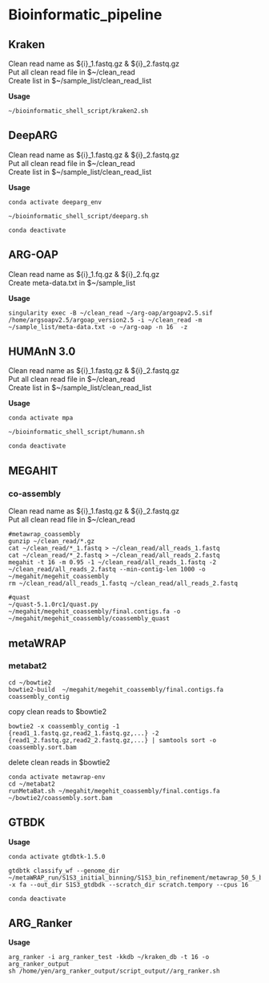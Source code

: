 # Bioinformatic_pipeline

## Kraken
Clean read name as ${i}_1.fastq.gz & ${i}_2.fastq.gz  
Put all clean read file in $\~/clean_read   
Create list in $\~/sample_list/clean_read_list 

**Usage**   
```   
~/bioinformatic_shell_script/kraken2.sh   
```

## DeepARG
Clean read name as ${i}_1.fastq.gz & ${i}_2.fastq.gz  
Put all clean read file in $\~/clean_read   
Create list in $\~/sample_list/clean_read_list

**Usage**   
```   
conda activate deeparg_env    

~/bioinformatic_shell_script/deeparg.sh   

conda deactivate    
```

## ARG-OAP
Clean read name as ${i}_1.fq.gz & ${i}_2.fq.gz  
Create meta-data.txt in $\~/sample_list 

**Usage**   
```   
singularity exec -B ~/clean_read ~/arg-oap/argoapv2.5.sif /home/argsoapv2.5/argoap_version2.5 -i ~/clean_read -m ~/sample_list/meta-data.txt -o ~/arg-oap -n 16  -z   
```

## HUMAnN 3.0   
Clean read name as ${i}_1.fastq.gz & ${i}_2.fastq.gz  
Put all clean read file in $\~/clean_read   
Create list in $\~/sample_list/clean_read_list

**Usage**   
```   
conda activate mpa    

~/bioinformatic_shell_script/humann.sh  

conda deactivate
```   
## MEGAHIT
### co-assembly
Clean read name as ${i}_1.fastq.gz & ${i}_2.fastq.gz  
Put all clean read file in $\~/clean_read   
```  
#metawrap_coassembly
gunzip ~/clean_read/*.gz
cat ~/clean_read/*_1.fastq > ~/clean_read/all_reads_1.fastq
cat ~/clean_read/*_2.fastq > ~/clean_read/all_reads_2.fastq
megahit -t 16 -m 0.95 -1 ~/clean_read/all_reads_1.fastq -2 ~/clean_read/all_reads_2.fastq --min-contig-len 1000 -o ~/megahit/megehit_coassembly   
rm ~/clean_read/all_reads_1.fastq ~/clean_read/all_reads_2.fastq

#quast
~/quast-5.1.0rc1/quast.py ~/megahit/megehit_coassembly/final.contigs.fa -o ~/megahit/megehit_coassembly/coassembly_quast
```   

## metaWRAP
### metabat2    
```   
cd ~/bowtie2    
bowtie2-build  ~/megahit/megehit_coassembly/final.contigs.fa coassembly_contig   
```   
copy clean reads to $bowtie2    
```   
bowtie2 -x coassembly_contig -1 {read1_1.fastq.gz,read2_1.fastq.gz,...} -2  {read1_2.fastq.gz,read2_2.fastq.gz,...} | samtools sort -o coassembly.sort.bam  
```
delete clean reads in $bowtie2    
```
conda activate metawrap-env
cd ~/metabat2
runMetaBat.sh ~/megahit/megehit_coassembly/final.contigs.fa ~/bowtie2/coassembly.sort.bam
```
## GTBDK

**Usage**   
```   
conda activate gtdbtk-1.5.0   

gtdbtk classify_wf --genome_dir ~/metaWRAP_run/S1S3_initial_binning/S1S3_bin_refinement/metawrap_50_5_bins -x fa --out_dir S1S3_gtdbdk --scratch_dir scratch.tempory --cpus 16    

conda deactivate
```

## ARG_Ranker

**Usage**   
```   
arg_ranker -i arg_ranker_test -kkdb ~/kraken_db -t 16 -o arg_ranker_output   
sh /home/yen/arg_ranker_output/script_output//arg_ranker.sh   
```
